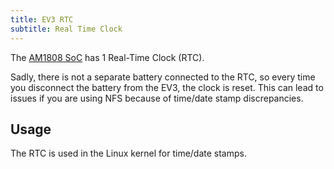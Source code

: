 ```yaml
---
title: EV3 RTC
subtitle: Real Time Clock
---
```


The [AM1808 SoC](../ev3-processor) has 1 Real-Time Clock (RTC).

Sadly, there is not a separate battery connected to the RTC, so every time you disconnect the battery from the EV3, the clock is reset. This can lead to issues if you are using NFS because of time/date stamp discrepancies.

## Usage

The RTC is used in the Linux kernel for time/date stamps.
